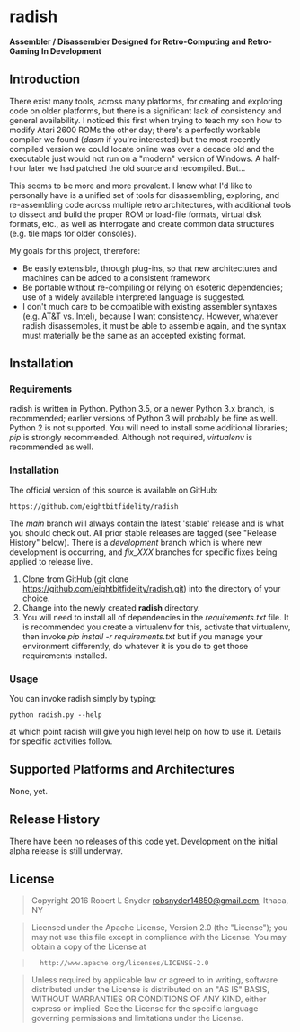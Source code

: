 radish
======

**Assembler / Disassembler Designed for Retro-Computing and Retro-Gaming**
**In Development**

Introduction
------------

There exist many tools, across many platforms, for creating and exploring code on older platforms, but there is a significant lack of consistency and general availability. I noticed this first when trying to teach my son how to modify Atari 2600 ROMs the other day; there's a perfectly workable compiler we found (_dasm_ if you're interested) but the most recently compiled version we  could locate online was over a decade old and the executable just would not run on a "modern" version of Windows. A half-hour later we had patched the old source and recompiled. But...

This seems to be more and more prevalent. I know what I'd like to personally have is a unified set of tools for disassembling, exploring, and re-assembling code across multiple retro architectures, with additional tools to dissect and build the proper ROM or load-file formats, virtual disk formats, etc., as well as interrogate and create common data structures (e.g. tile maps for older consoles).

My goals for this project, therefore:

* Be easily extensible, through plug-ins, so that new architectures and machines can be added to a consistent framework
* Be portable without re-compiling or relying on esoteric dependencies; use of a widely available interpreted language is suggested.
* I don't much care to be compatible with existing assembler syntaxes (e.g. AT&T vs. Intel), because I want consistency. However, whatever radish disassembles, it must be able to assemble again, and the syntax must materially be the same as an accepted existing format.


Installation
------------

### Requirements

radish is written in Python. Python 3.5, or a newer Python 3.x branch, is recommended; earlier versions of Python 3 will probably be fine as well. Python 2 is not supported. You will need to install some additional libraries; _pip_ is strongly recommended. Although not required, _virtualenv_ is recommended as well.

### Installation

The official version of this source is available on GitHub:

    https://github.com/eightbitfidelity/radish

The _main_ branch will always contain the latest 'stable' release and is what you should check out. All prior stable releases are tagged (see "Release History" below). There is a _development_ branch which is where new development is occurring, and _fix_XXX_ branches for specific fixes being applied to release live.

1. Clone from GitHub (git clone https://github.com/eightbitfidelity/radish.git) into the directory of your choice.
2. Change into the newly created __radish__ directory.
3. You will need to install all of dependencies in the _requirements.txt_ file. It is recommended you create a virtualenv for this, activate that virtualenv, then invoke _pip install -r requirements.txt_ but if you manage your environment differently, do whatever it is you do to get those requirements installed.

### Usage

You can invoke radish simply by typing:

    python radish.py --help

at which point radish will give you high level help on how to use it. Details for specific activities follow.


Supported Platforms and Architectures
-------------------------------------

None, yet.

Release History
---------------

There have been no releases of this code yet. Development on the initial alpha release is still underway.



License
-------

>Copyright 2016 Robert L Snyder <robsnyder14850@gmail.com>, Ithaca, NY

 >Licensed under the Apache License, Version 2.0 (the "License"); you may not use this file except in compliance with the License.
You may obtain a copy of the License at

>       http://www.apache.org/licenses/LICENSE-2.0

> Unless required by applicable law or agreed to in writing, software distributed under the License is distributed on an "AS IS" BASIS, WITHOUT WARRANTIES OR CONDITIONS OF ANY KIND, either express or implied. See the License for the specific language governing permissions and limitations under the License.
